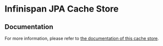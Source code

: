 # Infinispan JPA Cache Store

## Documentation
For more information, please refer to [the documentation of this cache store](documentation/src/main/asciidoc/index.adoc).
